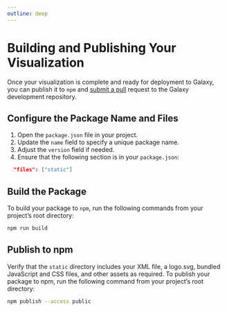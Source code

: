 ```yaml
---
outline: deep
---
```


# Building and Publishing Your Visualization

Once your visualization is complete and ready for deployment to Galaxy, you can publish it to `npm` and [submit a pull](deploy-request) request to the Galaxy development repository.

## Configure the Package Name and Files

1. Open the `package.json` file in your project.
2. Update the `name` field to specify a unique package name.
3. Adjust the `version` field if needed.
4. Ensure that the following section is in your `package.json`:

```json
  "files": ["static"]
```

## Build the Package

To build your package to `npm`, run the following commands from your project’s root directory:

```bash
npm run build
```

## Publish to npm

Verify that the `static` directory includes your XML file, a logo.svg, bundled JavaScript and CSS files, and other assets as required.
To publish your package to npm, run the following command from your project’s root directory:

```bash
npm publish --access public
```
